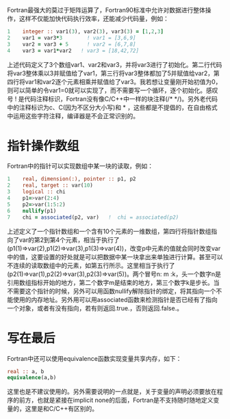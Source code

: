 Fortran最强大的莫过于矩阵运算了，Fortran90标准中允许对数据进行整体操作，这样不仅能加快代码执行效率，还能减少代码量，例如：
```fortran
1    integer :: var1(3), var2(3), var3(3) = [1,2,3]
2    var1 = var3*3        ! var1 = [3,6,9]
3    var2 = var3 + 5      ! var2 = [6,7,8]
4    var3 = var1*var2   ! var3 = [18,42,72]
```
上述代码定义了3个数组var1、var2和var3，并将var3进行了初始化。第二行代码将var3整体乘以3并赋值给了var1，第三行将var3整体都加了5并赋值给var2，第四行将var1和var2逐个元素相乘并赋值给了var3。我若想让变量刚开始初值为0，则可以简单的令var1=0就可以实现了，而不需要写一个循环，逐个初始化。感叹号 ! 是代码注释标识，Fortran没有像C/C++中一样的块注释(/* */)。另外老代码中的注释标识为c、C(因为不区分大小写)和 * ，这些都是不提倡的，在自由格式中运用这些字符注释，编译器是不会正常识别的。

# 指针操作数组
Fortran中的指针可以实现数组中某一块的读取，例如：
```fortran
1    real, dimension(:), pointer :: p1, p2
2    real, target :: var(10)
3    logical :: chi
4    p1=>var(2:4)
5    p2=>var(1:5:2)
6    nullify(p1)
7    chi = associated(p2, var)   !  chi = associated(p2)
```
上述定义了一个指针数组和一个含有10个元素的一维数组，第四行将指针数组指向了var的第2到第4个元素，相当于执行了(p1(1)=>var(2),p1(2)=>var(3),p1(3)=>var(4))，改变p中元素的值就会同时改变var中的值，这要设置的好处就是可以把数据中某一块拿出来单独进行计算。甚至可以不连续的读取数组中的元素，如第五行所示。这里相当于执行了(p2(1)=>var(1),p2(2)=>var(3),p2(3)=>var(5))。两个冒号n: m :k，头一个数字n是引用数组指标开始的地方，第二个数字m是结束的地方，第三个数字k是步长。当不需要这个指针的时候，另外可以用函数nullify解除指针的绑定，将其指向一个不能使用的内存地址。另外用可以用associated函数来检测指针是否已经有了指向一个对象，或者有没有指向，若有则返回.true.，否则返回.false.。

# 写在最后
Fortran中还可以使用equivalence函数实现变量共享内存，如下：
```fortran
real :: a, b
equivalence(a,b)
```
这里也是不建议使用的。另外需要说明的一点就是，关于变量的声明必须要放在程序的前方，也就是紧接在implicit none的后面，Fortran是不支持随时随地定义变量的，这里是和C/C++有区别的。
